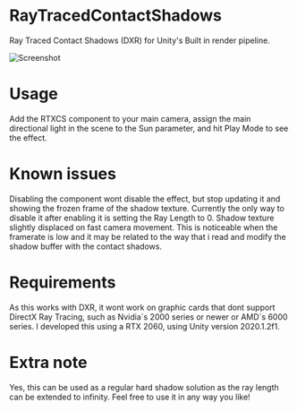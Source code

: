 # RayTracedContactShadows
 Ray Traced Contact Shadows (DXR) for Unity's Built in render pipeline.

![Screenshot](https://cdn.discordapp.com/attachments/755854193054449665/779404497062723614/unknown.png)


# Usage
Add the RTXCS component to your main camera, assign the main directional light in the scene to the Sun parameter,
and hit Play Mode to see the effect.

# Known issues
Disabling the component wont disable the effect, but stop updating it and showing the frozen frame of the shadow texture.
Currently the only way to disable it after enabling it is setting the Ray Length to 0.
Shadow texture slightly displaced on fast camera movement. This is noticeable when the framerate is low and it may be related to the way that i read and modify the
shadow buffer with the contact shadows. 

# Requirements
As this works with DXR, it wont work on graphic cards that dont support DirectX Ray Tracing, such as Nvidia´s 2000 series or newer or AMD´s 6000 series.
I developed this using a RTX 2060, using Unity version 2020.1.2f1.

# Extra note
Yes, this can be used as a regular hard shadow solution as the ray length can be extended to infinity. Feel free to use it in any way you like!
